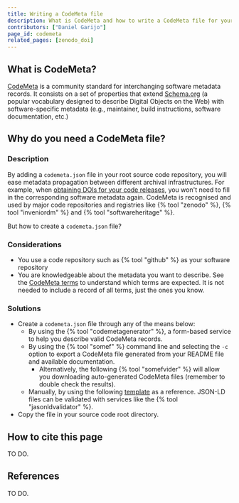 ```yaml
---
title: Writing a CodeMeta file
description: What is CodeMeta and how to write a CodeMeta file for your software
contributors: ["Daniel Garijo"]
page_id: codemeta
related_pages: [zenodo_doi]
---
```

## What is CodeMeta?
[CodeMeta](https://codemeta.github.io/terms/) is a community standard for interchanging software metadata records. It consists on a set of properties that extend [Schema.org](https://schema.org) (a popular vocabulary designed to describe Digital Objects on the Web) with software-specific metadata (e.g., maintainer, build instructions, software documentation, etc.)

## Why do you need a CodeMeta file?

### Description <!-- do not delete this heading and write your text below it -->

By adding a `codemeta.json` file in your root source code repository, you will ease metadata propagation between different archival infrastructures. For example, when [obtaining DOIs for your code releases](https://everse.software/RSQKit/zenodo_doi), you won't need to fill in the corresponding software metadata again. CodeMeta is recognised and used by major code repositories and registries like {% tool "zenodo" %}, {% tool "inveniordm" %} and {% tool "softwareheritage" %}.

But how to create a `codemeta.json` file?

### Considerations <!-- do not delete this heading and write your text below it -->
* You use a code repository such as {% tool "github" %} as your software repository
* You are knowledgeable about the metadata you want to describe. See the [CodeMeta terms](https://codemeta.github.io/terms/) to understand which terms are expected. It is not needed to include a record of all terms, just the ones you know.

### Solutions <!-- do not delete this heading and write your text below it -->
* Create a `codemeta.json` file through any of the means below:
  * By using the {% tool "codemetagenerator" %}, a form-based service to help you describe valid CodeMeta records.
  * By using the {% tool "somef" %} command line and selecting the `-c` option to export a CodeMeta file generated from your README file and available documentation. 
    * Alternatively, the following {% tool "somefvider" %} will allow you downloading auto-generated CodeMeta files (remember to double check the results).
  * Manually, by using the following [template](https://github.com/codemeta/codemeta/blob/master/codemeta.json) as a reference. JSON-LD files can be validated with services like the {% tool "jasonldvalidator" %}.
* Copy the file in your source code root directory.

## How to cite this page <!-- do not delete this heading and write your text below it -->
 TO DO.

## References <!-- do not delete this heading and write your text below it -->
<!--If work has been inspired or derived from other content (e.g., pages in RDMKit) make sure to reference it here. -->
TO DO. 

 
